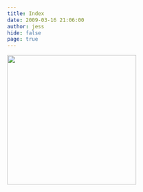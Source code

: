 ```yaml
---
title: Index
date: 2009-03-16 21:06:00
author: jess
hide: false
page: true
---
```


<img src="/Images/JessProfile_400x400.jpg" height="300" class="center" />


